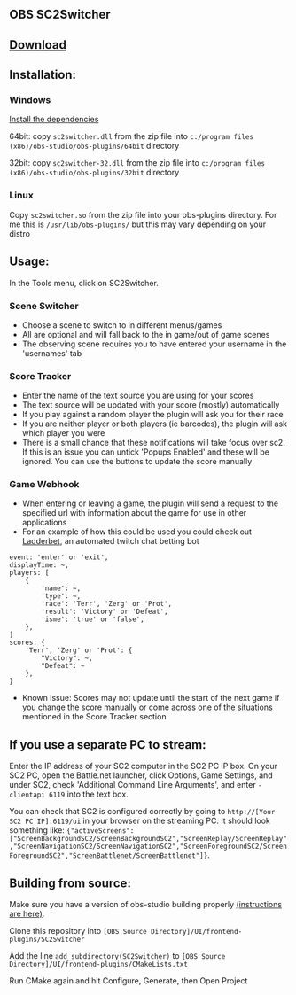 ## OBS SC2Switcher

## [Download](https://github.com/leigholiver/OBS-SC2Switcher/releases/latest/)

## Installation: 
### Windows
[Install the dependencies](https://www.microsoft.com/en-us/download/details.aspx?id=40784)

64bit: copy `sc2switcher.dll` from the zip file into `c:/program files (x86)/obs-studio/obs-plugins/64bit` directory

32bit: copy `sc2switcher-32.dll` from the  zip file into `c:/program files (x86)/obs-studio/obs-plugins/32bit` directory 

### Linux
Copy `sc2switcher.so` from the zip file into your obs-plugins directory. For me this is `/usr/lib/obs-plugins/` but this may vary depending on your distro

## Usage: 
In the Tools menu, click on SC2Switcher. 

### Scene Switcher
- Choose a scene to switch to in different menus/games 
- All are optional and will fall back to the in game/out of game scenes
- The observing scene requires you to have entered your username in the 'usernames' tab

### Score Tracker
- Enter the name of the text source you are using for your scores
- The text source will be updated with your score (mostly) automatically
- If you play against a random player the plugin will ask you for their race
- If you are neither player or both players (ie barcodes), the plugin will ask which player you were
- There is a small chance that these notifications will take focus over sc2. If this is an issue you can untick 'Popups Enabled' and these will be ignored. You can use the buttons to update the score manually 


### Game Webhook 
- When entering or leaving a game, the plugin will send a request to the specified url with information about the game for use in other applications
- For an example of how this could be used you could check out [Ladderbet](https://github.com/leigholiver/ladderbet/), an automated twitch chat betting bot

```
event: 'enter' or 'exit',
displayTime: ~,
players: [
	{
		'name': ~,
		'type': ~,
		'race': 'Terr', 'Zerg' or 'Prot',
		'result': 'Victory' or 'Defeat',
		'isme': 'true' or 'false',
	},
]
scores: {
	'Terr', 'Zerg' or 'Prot': {
		"Victory": ~,
		"Defeat": ~
	},
}
```
- Known issue: Scores may not update until the start of the next game if you change the score manually or come across one of the situations mentioned in the Score Tracker section

## If you use a separate PC to stream: 
Enter the IP address of your SC2 computer in the SC2 PC IP box.
On your SC2 PC, open the Battle.net launcher, click Options, Game Settings, and under SC2, check 'Additional Command Line Arguments', and enter `-clientapi 6119` into the text box. 

You can check that SC2 is configured correctly by going to `http://[Your SC2 PC IP]:6119/ui` in your browser on the streaming PC. It should look something like:
`{"activeScreens":["ScreenBackgroundSC2/ScreenBackgroundSC2","ScreenReplay/ScreenReplay","ScreenNavigationSC2/ScreenNavigationSC2","ScreenForegroundSC2/ScreenForegroundSC2","ScreenBattlenet/ScreenBattlenet"]}`. 

## Building from source:
Make sure you have a version of obs-studio building properly [(instructions are here)](https://github.com/jp9000/obs-studio/wiki/Install-Instructions).

Clone this repository into `[OBS Source Directory]/UI/frontend-plugins/SC2Switcher`

Add the line `add_subdirectory(SC2Switcher)` to `[OBS Source Directory]/UI/frontend-plugins/CMakeLists.txt`

Run CMake again and hit Configure, Generate, then Open Project

